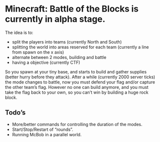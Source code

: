 ﻿# Minecraft: Battle of the Blocks is currently in alpha stage.

The idea is to:

 * split the players into teams (currently North and South)
 * splitting the world into areas reserved for each team (currently a line from spawn on the x axis)
 * alternate between 2 modes, building and battle
 * having a objective (currently CTF)

So you spawn at your tiny base, and starts to build and gather supplies (better hurry before they attack). After a while (currently 2000 server ticks) the mode changes to battle, now you must defend your flag and/or capture the other team’s flag. However no one can build anymore, and you must take the flag back to your own, so you can’t win by building a huge rock block.

## Todo’s

 * More/better commands for controlling the duration of the modes.
 * Start/Stop/Restart of “rounds”.
 * Running McBob in a parallel world.
